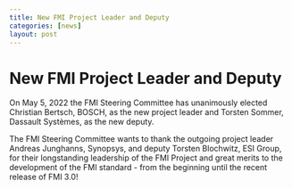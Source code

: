 ```yaml
---
title: New FMI Project Leader and Deputy
categories: [news]
layout: post
---
```


# New FMI Project Leader and Deputy

On May 5, 2022 the FMI Steering Committee has unanimously elected Christian Bertsch, BOSCH, as the new project leader and Torsten Sommer, Dassault Systèmes, as the new deputy.

The FMI Steering Committee wants to thank the outgoing project leader Andreas Junghanns, Synopsys, and deputy Torsten Blochwitz, ESI Group, for their longstanding leadership of the FMI Project and great merits to the development of the FMI standard - from the beginning until the recent release of FMI 3.0!
